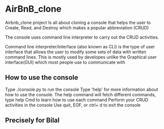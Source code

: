 # AirBnB_clone

Airbnb_clone project Is all about cloning a console that helps the user to  Create, Read, and Destroy which makes a popular abbreviation (CRUD)

The console uses command line interpreter to carry out the CRUD activities.

Command line interpreter/interface (also known as CLI) is the type of user interface that allows the user to modify some sets of data with written command lines. This is mostly used by developes unlike the Graphical user interface(GUI) which most people use to communicate with 

## How to use the console

Type ./console.py to run the console
Type 'help' for more information about how to use the console. The help command will fetch different commands, type help Cmd to learn how to use each command
Perform your CRUD activities in the console
Use quit, EOF, or ctrl+ d to exit the console

## Precisely for Bilal
